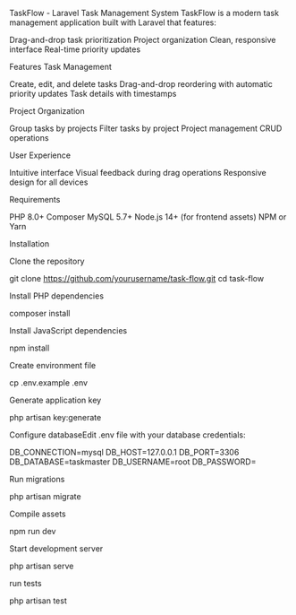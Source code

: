 TaskFlow - Laravel Task Management System
TaskFlow is a modern task management application built with Laravel that features:

Drag-and-drop task prioritization
Project organization
Clean, responsive interface
Real-time priority updates

Features
Task Management

Create, edit, and delete tasks
Drag-and-drop reordering with automatic priority updates
Task details with timestamps

Project Organization

Group tasks by projects
Filter tasks by project
Project management CRUD operations

User Experience

Intuitive interface
Visual feedback during drag operations
Responsive design for all devices

Requirements

PHP 8.0+
Composer
MySQL 5.7+
Node.js 14+ (for frontend assets)
NPM or Yarn

Installation

Clone the repository

git clone https://github.com/yourusername/task-flow.git
cd task-flow


Install PHP dependencies

composer install


Install JavaScript dependencies

npm install


Create environment file

cp .env.example .env


Generate application key

php artisan key:generate


Configure databaseEdit .env file with your database credentials:

DB_CONNECTION=mysql
DB_HOST=127.0.0.1
DB_PORT=3306
DB_DATABASE=taskmaster
DB_USERNAME=root
DB_PASSWORD=


Run migrations

php artisan migrate


Compile assets

npm run dev


Start development server

php artisan serve

run tests

php artisan test
